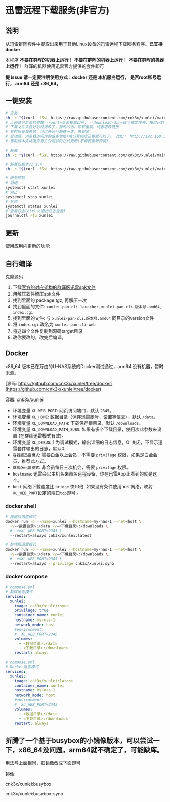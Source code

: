 # 迅雷远程下载服务(非官方)

## 说明

从迅雷群晖套件中提取出来用于其他Linux设备的迅雷远程下载服务程序。**已支持docker**

本程序 **不要在群晖的机器上运行！** **不要在群晖的机器上运行！** **不要在群晖的机器上运行！** 群晖的机器使用迅雷官方提供的套件即可

**提 issue 请一定要注明使用方式：docker 还是 本机服务运行， 是否root账号运行， arm64 还是 x86_64。**

## 一键安装

```sh
# 安装
sh -c "$(curl -fSsL https://raw.githubusercontent.com/cnk3x/xunlei/main/install.sh)" - install --port=2345 --download-dir=/download
# 上面命令后面的参数 --port=后面接端口号, --download-dir=接下载文件夹，按自己的需求改
# 下载文件夹装好后没得改了，要改的话，卸载重装，或者用软链接
# 有时候安装失败，可以先运行卸载一次，再安装
# 启动后，浏览器访问你的设备地址+端口号绑定迅雷就可以了。 比如： http://192.168.3.11:2345
# 当前版本支持迅雷官方公测前的在线更新(不需要重新安装)

# 卸载
sh -c "$(curl -fSsL https://raw.githubusercontent.com/cnk3x/xunlei/main/uninstall.sh)"

# 卸载旧版本v2.1.x
sh -c "$(curl -fSsL https://raw.githubusercontent.com/cnk3x/xunlei/main/uninstall_old.sh)"

# 服务控制
# 启动
systemctl start xunlei
# 停止
systemctl stop xunlei
# 状态
systemctl status xunlei
# 查看日志(ctrl+c退出日志查看)
journalctl -fu xunlei
```

## 更新

使用应用内更新的功能

## 自行编译

克隆源码
1. 下载[官方的对应架构的群晖版迅雷spk文件](https://docs.qq.com/doc/DQVJpbEVGZXV0anNa)
1. 用解压软件解压spk文件
1. 找到里面的 package.tgz, 再解压一次
1. 找到里面的文件: `xunlei-pan-cli-launcher`, `xunlei-pan-cli.版本号.amd64`, `index.cgi`
1. 找到里面的文件: 与 `xunlei-pan-cli.版本号.amd64` 同目录的version文件
1. 将 `index.cgi` 改名为 `xunlei-pan-cli-web`
1. 将这四个文件复制到源码target目录
1. 改你要改的，改完后编译。

## Docker

x86_64 版本已在万由的U-NAS系统的Docker测试通过，arm64 没有机器，暂时未测。

[源码: https://github.com/cnk3x/xunlei/tree/docker](https://github.com/cnk3x/xunlei/tree/docker)

[容器: cnk3x/xunlei](https://hub.docker.com/r/cnk3x/xunlei)

- 环境变量 `XL_WEB_PORT`: 网页访问端口，默认 `2345`。
- 环境变量 `XL_HOME`: 数据目录（保存迅雷账号，设置等信息），默认 `/data`。
- 环境变量 `XL_DOWNLOAD_PATH`: 下载保存根目录，默认 `/downloads`。
- 环境变量 `XL_DOWNLOAD_PATH_SUBS`: 如果有多个下载目录，使用次此参数来设置 (在群晖迅雷模式有效)。
- 环境变量 `XL_DEBUG`: 1 为调试模式，输出详细的日志信息，0: 关闭，不显示迅雷套件输出的日志，默认0.
- `容器版迅雷模式`: 需要白金以上会员，不需要 `privilage` 权限，如果是白金会员，推荐此方式。 
- `群晖版迅雷模式`: 非会员每日三次机会，需要 `privilage` 权限。 
- `hostname`: 迅雷会以主机名来命名远程设备，你在迅雷App上看到的就是这个。 
- `host` 网络下载速度比 `bridge` 快10倍, 如果没有条件使用host网络，映射`XL_WEB_PORT`设定的端口`tcp`即可 。 

### docker shell

```bash
# 容器版迅雷模式
docker run -d --name=xunlei --hostname=my-nas-1 --net=host \
  -v=<数据目录>:/data -v=<下载目录>:/downloads \
  # -e=XL_WEB_PORT=2345 \
  --restart=always cnk3x/xunlei:latest
```

```bash
# 群晖版迅雷模式
docker run -d --name=xunlei --hostname=my-nas-1 --net=host \
  -v=<数据目录>:/data -v=<下载目录>:/downloads \
  # -e=XL_WEB_PORT=2345 \
  --restart=always --privilage cnk3x/xunlei:syno
```

### docker compose

```yaml
# compose.yml
# 群晖迅雷模式
services:
  xunlei:
    image: cnk3x/xunlei:syno
    privilage: true
    container_name: xunlei
    hostname: my-nas-1
    network_mode: host
    #environment:
    #  XL_WEB_PORT=2345
    volumes:
      - <数据目录>:/data
      - <下载目录>:/downloads
    restart: always
```

```yaml
# compose.yml
# Docker迅雷模式
services:
  xunlei:
    image: cnk3x/xunlei:latest
    container_name: xunlei
    hostname: my-nas-1
    network_mode: host
    #environment:
    #  XL_WEB_PORT=2345
    volumes:
      - <数据目录>:/data
      - <下载目录>:/downloads
    restart: always
```
 
## 折腾了一个基于busybox的小镜像版本，可以尝试一下，x86_64没问题，arm64就不确定了，可能缺库。

用法与上面相同，把镜像改成下面即可

镜像:

cnk3x/xunlei:busybox

cnk3x/xunlei:busybox-syno

